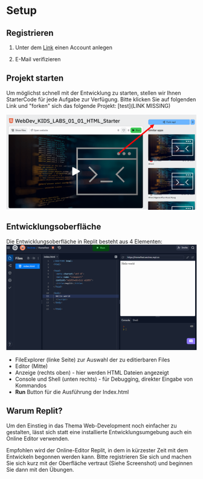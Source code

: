 # Setup

## Registrieren 

1. Unter dem  [Link](https://replit.com/signup?from=landing) einen Account anlegen 

2. E-Mail verifizieren

## Projekt starten

Um möglichst schnell mit der Entwicklung zu starten, stellen wir Ihnen StarterCode für jede Aufgabe zur Verfügung.
Bitte klicken Sie auf folgenden Link und "forken" sich das folgende Projekt:
[test](LINK MISSING)

![img.png](img/fork_me.png)



## Entwicklungsoberfläche

Die Entwicklungsoberfläche in Replit besteht aus 4 Elementen:
![img.png](img/replit_IDE.png)

- FileExplorer (linke Seite) zur Auswahl der zu editierbaren Files
- Editor (Mitte)
- Anzeige (rechts oben) - hier werden HTML Dateien angezeigt
- Console und Shell (unten rechts) - für Debugging, direkter Eingabe von Kommandos
- **Run** Button für die Ausführung der Index.html


## Warum Replit?

Um den Einstieg in das Thema Web-Development noch einfacher zu gestalten, lässt sich statt eine installierte Entwicklungsumgebung auch
ein Online Editor verwenden.

Empfohlen wird der Online-Editor Replit, in dem in kürzester Zeit mit dem Entwickeln begonnen werden kann.
Bitte registrieren Sie sich und machen Sie sich kurz mit der Oberfläche vertraut (Siehe Screenshot) und beginnen Sie dann mit den Übungen.
